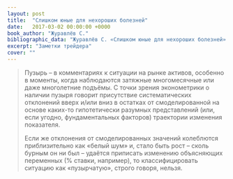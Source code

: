 ```yaml
---
layout: post
title:  "Слишком юные для нехороших болезней"
date:   2017-03-02 00:00:00 +0000
book_author: "Журавлёв С."
bibliographic_data: "Журавлёв С. «Слишком юные для нехороших болезней». Ж. «Эксперт №48, 2007 г., стр.25"
excerpt: "Заметки трейдера"
cover: ""
---
```


> Пузырь – в комментариях к ситуации на рынке активов, особенно в моменты, когда наблюдаются затяжные многомесячные или даже многолетние подъёмы. С точки зрения эконометрики о наличии пузыря говорит присутствие систематических отклонений вверх и/или вниз в остатках от смоделированной на основе каких-то гипотетически разумных представлений (или, если угодно, фундаментальных факторов) траектории изменения показателя.
>
> Если же отклонения от смоделированных значений колеблются приблизительно как «белый шум» и, стало быть рост – сколь бурным он ни был – удаётся приписать изменению объясняющих переменных (% ставки, например), то классифицировать ситуацию как «пузырчатую», строго говоря, нельзя.

